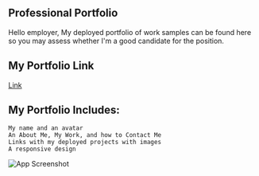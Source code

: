 ## Professional Portfolio
Hello employer,
My deployed portfolio of work samples can be found here so you may assess whether I'm a good candidate for the position.

## My Portfolio Link
   [Link](https://stephrrcodes.github.io/Professional-Portfolio-Page/)

## My Portfolio Includes:
    My name and an avatar
    An About Me, My Work, and how to Contact Me
    Links with my deployed projects with images
    A responsive design

![App Screenshot](./images/screenshot.gif)